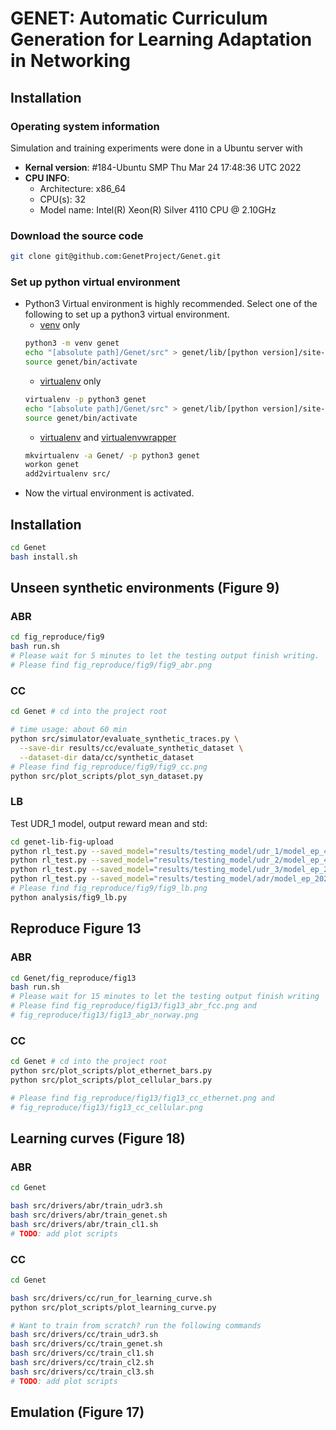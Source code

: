 # GENET: Automatic Curriculum Generation for Learning Adaptation in Networking

## Installation

### Operating system information
Simulation and training experiments were done in a Ubuntu server with
- **Kernal version**: #184-Ubuntu SMP Thu Mar 24 17:48:36 UTC 2022
- **CPU INFO**:
    - Architecture:        x86_64
    - CPU(s):              32
    - Model name:          Intel(R) Xeon(R) Silver 4110 CPU @ 2.10GHz


### Download the source code

```bash
git clone git@github.com:GenetProject/Genet.git
```

### Set up python virtual environment
- Python3 Virtual environment is highly recommended. Select one of the
  following to set up a python3 virtual environment. 
  - [venv](https://docs.python.org/3.7/library/venv.html) only
  ```bash
  python3 -m venv genet
  echo "[absolute path]/Genet/src" > genet/lib/[python version]/site-packages/genet.pth
  source genet/bin/activate
  ```
  - [virtualenv](https://virtualenv.pypa.io/en/latest/) only
  ```bash
  virtualenv -p python3 genet
  echo "[absolute path]/Genet/src" > genet/lib/[python version]/site-packages/genet.pth
  source genet/bin/activate
  ```
  - [virtualenv](https://virtualenv.pypa.io/en/latest/) and [virtualenvwrapper](https://virtualenvwrapper.readthedocs.io/en/latest/)
  ```bash
  mkvirtualenv -a Genet/ -p python3 genet
  workon genet
  add2virtualenv src/
  ```
- Now the virtual environment is activated.

## Installation

```bash
cd Genet
bash install.sh
```

## Unseen synthetic environments (Figure 9)

### ABR
```bash
cd fig_reproduce/fig9
bash run.sh
# Please wait for 5 minutes to let the testing output finish writing.
# Please find fig_reproduce/fig9/fig9_abr.png
```

### CC
```bash
cd Genet # cd into the project root

# time usage: about 60 min
python src/simulator/evaluate_synthetic_traces.py \
  --save-dir results/cc/evaluate_synthetic_dataset \
  --dataset-dir data/cc/synthetic_dataset
# Please find fig_reproduce/fig9/fig9_cc.png
python src/plot_scripts/plot_syn_dataset.py
```
### LB
Test UDR_1 model, output reward mean and std:
```bash
cd genet-lib-fig-upload
python rl_test.py --saved_model="results/testing_model/udr_1/model_ep_49600.ckpt" # example output: [-4.80, 0.07]
python rl_test.py --saved_model="results/testing_model/udr_2/model_ep_44000.ckpt" # example output: [-3.87, 0.08]
python rl_test.py --saved_model="results/testing_model/udr_3/model_ep_25600.ckpt" # example output: [-3.57, 0.07]
python rl_test.py --saved_model="results/testing_model/adr/model_ep_20200.ckpt" # example output: [-3.02, 0.04]
# Please find fig_reproduce/fig9/fig9_lb.png
python analysis/fig9_lb.py
```

## Reproduce Figure 13

### ABR
```bash
cd Genet/fig_reproduce/fig13
bash run.sh
# Please wait for 15 minutes to let the testing output finish writing
# Please find fig_reproduce/fig13/fig13_abr_fcc.png and 
# fig_reproduce/fig13/fig13_abr_norway.png
```

### CC
```bash
cd Genet # cd into the project root
python src/plot_scripts/plot_ethernet_bars.py
python src/plot_scripts/plot_cellular_bars.py

# Please find fig_reproduce/fig13/fig13_cc_ethernet.png and 
# fig_reproduce/fig13/fig13_cc_cellular.png
```


## Learning curves (Figure 18)
### ABR
```bash
cd Genet

bash src/drivers/abr/train_udr3.sh
bash src/drivers/abr/train_genet.sh
bash src/drivers/abr/train_cl1.sh
# TODO: add plot scripts
```
### CC
```bash
cd Genet

bash src/drivers/cc/run_for_learning_curve.sh
python src/plot_scripts/plot_learning_curve.py

# Want to train from scratch? run the following commands
bash src/drivers/cc/train_udr3.sh
bash src/drivers/cc/train_genet.sh
bash src/drivers/cc/train_cl1.sh
bash src/drivers/cc/train_cl2.sh
bash src/drivers/cc/train_cl3.sh
# TODO: add plot scripts
```

## Emulation (Figure 17)

<!-- ## Traces -->
<!--  -->
<!-- ### Real Traces -->
<!--  -->
<!-- Real traces are recorded on Pantheon platform and they can be downloaded from -->
<!-- [Pantheon](https://pantheon.stanford.edu/measurements/node/). There are three -->
<!-- connection types: cellular, ethernet, and wifi. The path to store them is -->
<!-- `Genet/data/${connection_type}` -->
<!--  -->
<!-- ### Syntheic Traces -->
<!--  -->
<!-- Generated by `Genet/src/simulator/trace.py` -->
<!--  -->
<!-- ## Configuration files -->
<!--  -->
<!-- The configurations are stored at `Genet/config/train` -->


<!-- ### Rule-based baselines -->
<!--  -->
<!-- - BBR: [paper](https://www.cis.upenn.edu/~cis553/files/BBR.pdf), -->
<!--   [code](https://github.com/google/bbr), -->
<!--   [implentation in simulator](src/simulator/network_simulator/bbr.py) -->
<!-- - Copa: -->
<!--   [paper](https://www.usenix.org/system/files/conference/nsdi18/nsdi18-arun.pdf), -->
<!--   [code](https://github.com/venkatarun95/genericCC) -->
<!-- - Cubic: -->
<!--   [paper](https://www.cs.princeton.edu/courses/archive/fall16/cos561/papers/Cubic08.pdf), -->
<!--   [code](https://git.kernel.org/pub/scm/linux/kernel/git/netdev/net-next.git/tree/net/ipv4/tcp_cubic.c), -->
<!--   [implentation in simulator](src/simulator/network_simulator/cubic.py) -->
<!-- - PCC-Vivace: -->
<!--   [paper](https://www.usenix.org/system/files/conference/nsdi18/nsdi18-dong.pdf), -->
<!--   [code](https://github.com/PCCproject/PCC-Uspace), -->
<!--   [implentation in simulator](src/simulator/network_simulator/pcc/vivace/vivace_latency.py) -->
